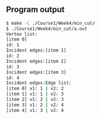 <!-- gh-action-output -->
## Program output
```bash
$ make -C ./Course1/Week4/min_cut/
$ ./Course1/Week4/min_cut/a.out 
Vertex list:
[item 0]
id: 1
Incident edges:[item 1]
id: 2
Incident edges:[item 2]
id: 3
Incident edges:[item 3]
id: 4
Incident edges:Edge list:
[item 0] v1: 1 | v2: 2
[item 1] v1: 1 | v2: 3
[item 2] v1: 2 | v2: 3
[item 3] v1: 2 | v2: 4
[item 4] v1: 3 | v2: 4
```
<!-- gh-action-output end -->

